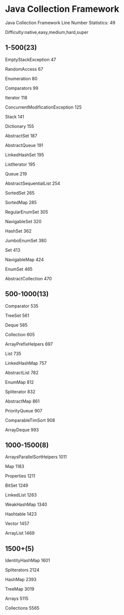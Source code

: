 # Java Collection Framework 

Java Collection Framework Line Number Statistics: 49

Difficulty:native,easy,medium,hard,super

## 1-500(23)
EmptyStackException 47

RandomAccess 67

Enumeration 80

Comparators 99

Iterator 118

ConcurrentModificationException 125

Stack 141

Dictionary 155

AbstractSet 187

AbstractQueue 191

LinkedHashSet 195

ListIterator 195

Queue 219

AbstractSequentialList 254

SortedSet 265

SortedMap 285

RegularEnumSet 305

NavigableSet 320

HashSet 362

JumboEnumSet 380

Set 413

NavigableMap 424

EnumSet 465

AbstractCollection 470 
 



## 500-1000(13)
Comparator 535

TreeSet 561

Deque 585

Collection 605

ArrayPrefixHelpers 697

List 735

LinkedHashMap 757

AbstractList 782

EnumMap 812

Spliterator 832

AbstractMap 861

PriorityQueue 907

ComparableTimSort 908

ArrayDeque 993



## 1000-1500(8)
ArraysParallelSortHelpers 1011

Map 1183

Properties 1211

BitSet 1249

LinkedList 1263

WeakHashMap 1340

Hashtable 1423

Vector 1457

ArrayList 1469


## 1500+(5)
IdentityHashMap 1601

Spliterators 2124

HashMap 2393

TreeMap 3019

Arrays 5115

Collections 5565